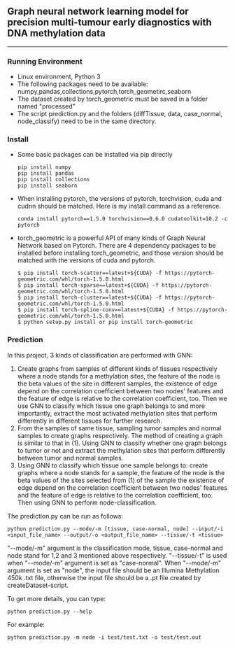 ## Graph neural network learning model for precision multi-tumour early diagnostics with DNA methylation data

---

### Running Environment

* Linux environment, Python 3
* The following packages need to be available: numpy,pandas,collections,pytorch,torch_geometirc,seaborn
* The dataset created by torch_geometric must be saved in a folder named "processed"
* The script prediction.py and the folders (diffTissue, data, case_normal, node_classify) need to be in the same directory.

### Install
* Some basic packages can be installed via pip directly

  ```
  pip install numpy
  pip install pandas
  pip install collections
  pip install seaborn
  ```

* When installing pytorch, the versions of pytorch, torchvision, cuda and cudnn should be matched. Here is my install command as a reference.
  ```
  conda install pytorch==1.5.0 torchvision==0.6.0 cudatoolkit=10.2 -c pytorch
  ```
* torch_geometric is a powerful API of many kinds of Graph Neural Network based on Pytorch. There are 4 dependency packages to be installed before installing torch_geometric, and those version should be matched with the versions of cuda and pytorch.
  
  ```
  $ pip install torch-scatter==latest+${CUDA} -f https://pytorch-geometric.com/whl/torch-1.5.0.html
  $ pip install torch-sparse==latest+${CUDA} -f https://pytorch-geometric.com/whl/torch-1.5.0.html
  $ pip install torch-cluster==latest+${CUDA} -f https://pytorch-geometric.com/whl/torch-1.5.0.html
  $ pip install torch-spline-conv==latest+${CUDA} -f https://pytorch-geometric.com/whl/torch-1.5.0.html
  $ python setup.py install or pip install torch-geometric
  ```

### Prediction

In this project, 3 kinds of classification are performed with GNN:

1. Create graphs from samples of different kinds of tissues respectively where a node stands for a methylation sites, the feature of the node is the beta values of the site in different samples, the existence of edge depend on the correlation coefficient between two nodes' features and the feature of edge is relative to the correlation coefficient, too. Then we use GNN to classify which tissue one graph belongs to and more importantly, extract the most activated methylation sites that perform differently in different tissues for further research.
2. From the samples of same tissue, sampling tumor samples and normal samples to create graphs respectively. The method of creating a graph is similar to that in (1). Using GNN to classify whether one graph belongs to tumor or not and extract the methylation sites that perform differently between tumor and normal samples.
3. Using GNN to classify which tissue one sample belongs to: create graphs where a node stands for a sample, the feature of the node is the beta values of the sites selected from (1) of the sample the existence of edge depend on the correlation coefficient between two nodes' features and the feature of edge is relative to the correlation coefficient, too. Then using GNN to perform node-classification.

The prediction.py can be run as follows:
```
python prediction.py --mode/-m [tissue, case-normal, node] --input/-i <input_file_name> --output/-o <output_file_name> --tissue/-t <tissue>
```
"--mode/-m" argument is the classification mode, tissue, case-normal and node stand for 1,2 and 3 mentioned above respectively. "--tissue/-t" is used when "--mode/-m" argument is set as "case-normal". When "--mode/-m" argument is set as "node", the input file should be an Illumina Methylation 450k .txt file, otherwise the input file should be a .pt file created by createDataset-script.

To get more details, you can type:
```
python prediction.py --help
```

For example:

```
python prediction.py -m node -i test/test.txt -o test/test.out
```



    

  

